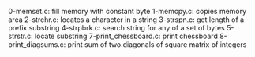 0-memset.c: fill memory with constant byte
1-memcpy.c: copies memory area
2-strchr.c: locates a character in a string
3-strspn.c: get length of a prefix substring
4-strpbrk.c: search string for any of a set of bytes
5-strstr.c: locate substring
7-print_chessboard.c: print chessboard
8-print_diagsums.c: print sum of two diagonals of square matrix of integers
